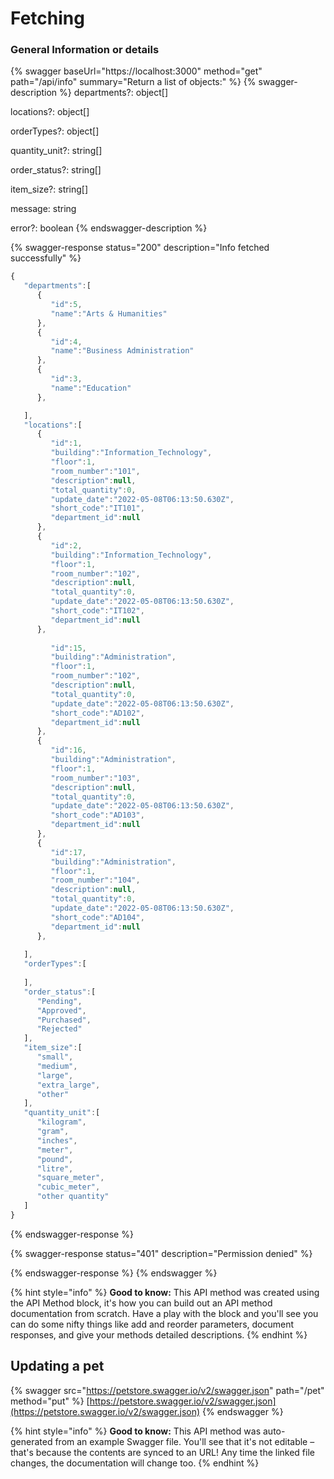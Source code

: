 # Fetching

### General Information or details

{% swagger baseUrl="https://localhost:3000" method="get" path="/api/info" summary="Return a list of  objects:" %}
{% swagger-description %}
departments?: object\[]&#x20;

locations?: object\[]&#x20;

orderTypes?: object\[]&#x20;

quantity\_unit?: string\[]&#x20;

order\_status?: string\[]&#x20;

item\_size?: string\[]&#x20;

message: string&#x20;

error?: boolean
{% endswagger-description %}

{% swagger-response status="200" description="Info fetched successfully" %}
```javascript
{
   "departments":[
      {
         "id":5,
         "name":"Arts & Humanities"
      },
      {
         "id":4,
         "name":"Business Administration"
      },
      {
         "id":3,
         "name":"Education"
      },

   ],
   "locations":[
      {
         "id":1,
         "building":"Information_Technology",
         "floor":1,
         "room_number":"101",
         "description":null,
         "total_quantity":0,
         "update_date":"2022-05-08T06:13:50.630Z",
         "short_code":"IT101",
         "department_id":null
      },
      {
         "id":2,
         "building":"Information_Technology",
         "floor":1,
         "room_number":"102",
         "description":null,
         "total_quantity":0,
         "update_date":"2022-05-08T06:13:50.630Z",
         "short_code":"IT102",
         "department_id":null
      },
    
         "id":15,
         "building":"Administration",
         "floor":1,
         "room_number":"102",
         "description":null,
         "total_quantity":0,
         "update_date":"2022-05-08T06:13:50.630Z",
         "short_code":"AD102",
         "department_id":null
      },
      {
         "id":16,
         "building":"Administration",
         "floor":1,
         "room_number":"103",
         "description":null,
         "total_quantity":0,
         "update_date":"2022-05-08T06:13:50.630Z",
         "short_code":"AD103",
         "department_id":null
      },
      {
         "id":17,
         "building":"Administration",
         "floor":1,
         "room_number":"104",
         "description":null,
         "total_quantity":0,
         "update_date":"2022-05-08T06:13:50.630Z",
         "short_code":"AD104",
         "department_id":null
      },
   
   ],
   "orderTypes":[
      
   ],
   "order_status":[
      "Pending",
      "Approved",
      "Purchased",
      "Rejected"
   ],
   "item_size":[
      "small",
      "medium",
      "large",
      "extra_large",
      "other"
   ],
   "quantity_unit":[
      "kilogram",
      "gram",
      "inches",
      "meter",
      "pound",
      "litre",
      "square_meter",
      "cubic_meter",
      "other quantity"
   ]
}
```


{% endswagger-response %}

{% swagger-response status="401" description="Permission denied" %}

{% endswagger-response %}
{% endswagger %}

{% hint style="info" %}
**Good to know:** This API method was created using the API Method block, it's how you can build out an API method documentation from scratch. Have a play with the block and you'll see you can do some nifty things like add and reorder parameters, document responses, and give your methods detailed descriptions.
{% endhint %}

## Updating a pet

{% swagger src="https://petstore.swagger.io/v2/swagger.json" path="/pet" method="put" %}
[https://petstore.swagger.io/v2/swagger.json](https://petstore.swagger.io/v2/swagger.json)
{% endswagger %}

{% hint style="info" %}
**Good to know:** This API method was auto-generated from an example Swagger file. You'll see that it's not editable – that's because the contents are synced to an URL! Any time the linked file changes, the documentation will change too.
{% endhint %}
